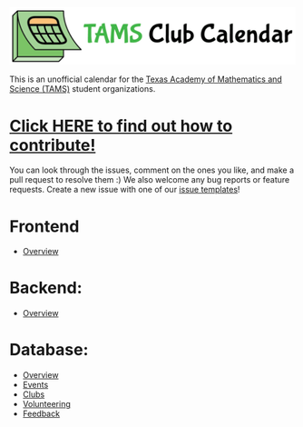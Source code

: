 ![TAMS Club Calendar](_images/logo-banner.png)

This is an unofficial calendar for the [Texas Academy of Mathematics and Science (TAMS)](https://tams.unt.edu/) student organizations.

# [Click HERE to find out how to contribute!](https://github.com/MichaelZhao21/tams-club-cal/blob/master/CONTRIBUTING.md)

You can look through the issues, comment on the ones you like, and make a pull request to resolve them :) We also welcome any bug reports or feature requests. Create a new issue with one of our [issue templates](https://github.com/MichaelZhao21/tams-club-cal/issues/new/choose)!

# Frontend

- [Overview](frontend/reactjs.md)

# Backend: 

- [Overview](backend/expressjs.md)

# Database: 

- [Overview](database/mongodb.md)
- [Events]()
- [Clubs]()
- [Volunteering]()
- [Feedback]()
